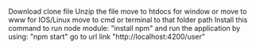 Download clone file
Unzip the file
move to htdocs for window or move to www for IOS/Linux
move to cmd or terminal to that folder path
Install this command to run node module: "install npm"
and run the application by using: "npm start"
go to url link "http://localhost:4200/user"
